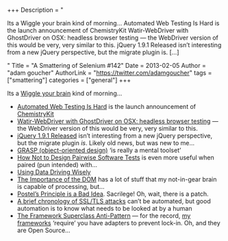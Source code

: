 +++
Description = "<p>Its a Wiggle your brain kind of morning… Automated Web Testing Is Hard is the launch announcement of ChemistryKit Watir-WebDriver with GhostDriver on OSX: headless browser testing — the WebDriver version of this would be very, very similar to this. jQuery 1.9.1 Released isn’t interesting from a new jQuery perspective, but the migrate plugin is. […]</p>"
Title = "A Smattering of Selenium #142"
Date = 2013-02-05
Author = "adam goucher"
AuthorLink = "https://twitter.com/adamgoucher"
tags = ["smattering"]
categories = ["general"]
+++
<p>Its a <a href="http://www.youtube.com/watch?v=vHl24Kjp5Vs">Wiggle your brain</a> kind of morning&#8230;</p>
<ul>
<li><a href="http://arrgyle.com/blog/automated-web-testing-is-hard/">Automated Web Testing Is Hard</a> is the launch announcement of <a href="https://github.com/arrgyle/chemistrykit">ChemistryKit</a></li>
<li><a href="http://watirmelon.com/2013/02/05/watir-webdriver-with-ghostdriver-on-osx-headless-browser-testing/">Watir-WebDriver with GhostDriver on OSX: headless browser testing</a> &#8212; the WebDriver version of this would be very, very similar to this.</li>
<li><a href="http://blog.jquery.com/2013/02/04/jquery-1-9-1-released/">jQuery 1.9.1 Released</a> isn&#8217;t interesting from a new jQuery perspective, but the migrate plugin <i>is</i>. Likely old news, but was new to me&#8230;</li>
<li><a href="http://en.wikipedia.org/wiki/GRASP_(object-oriented_design)">GRASP (object-oriented design)</a> &#8216;is really a mental toolset&#8217;</li>
<li><a href="http://hexawise.com/?p=172">How Not to Design Pairwise Software Tests</a> is even more useful when paired (pun intended) with&#8230;</li>
<li><a href="http://www.telerik.com/automated-testing-tools/blog/13-01-25/using-data-driving-wisely.aspx">Using Data Driving Wisely</a></li>
<li><a href="http://paulhammant.com/2013/02/04/the-importance-of-the-dom/">The Importance of the DOM</a> has a lot of stuff that my not-in-gear brain is capable of processing, but&#8230;</li>
<li><a href="http://programmingisterrible.com/post/42215715657/postels-principle-is-a-bad-idea">Postel’s Principle is a Bad Idea</a>. Sacrilege! Oh, wait, there is a patch.</li>
<li><a href="http://armoredbarista.blogspot.de/2013/01/a-brief-chronology-of-ssltls-attacks.html">A brief chronology of SSL/TLS attacks</a> can&#8217;t be automated, but good automation is to know what needs to be looked at by a human</li>
<li><a href="http://michaelfeathers.typepad.com/michael_feathers_blog/2013/01/the-framework-superclass-anti-pattern.html">The Framework Superclass Anti-Pattern</a> &#8212; for the record, <a href="http://element34.ca/products/saunter">my frameworks</a> &#8216;require&#8217; you have adapters to prevent lock-in. Oh, and they are Open Source&#8230;</li>
</ul>

